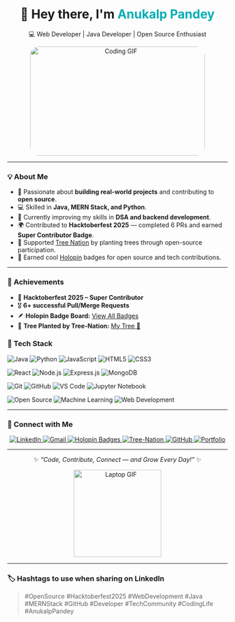<div align="center">

# 👋 Hey there, I'm <span style="color:#00ADB5;">Anukalp Pandey</span>  
💻 Web Developer | Java Developer | Open Source Enthusiast

<img src="https://media.giphy.com/media/qgQUggAC3Pfv687qPC/giphy.gif" width="400" height="250" alt="Coding GIF" style="border-radius: 20px;"/>

</div>

---

### 💡 **About Me**

- 🎯 Passionate about **building real-world projects** and contributing to **open source**.  
- 💻 Skilled in **Java, MERN Stack, and Python**.  
- 🌱 Currently improving my skills in **DSA and backend development**.  
- 🌍 Contributed to **Hacktoberfest 2025** — completed 6 PRs and earned **Super Contributor Badge**.  
- 🌳 Supported [Tree Nation](https://tree-nation.com) by planting trees through open-source participation.  
- 🏅 Earned cool [Holopin](https://holopin.io/@anukalppandey) badges for open source and tech contributions.  

---


### 🏅 Achievements
- 🥇 **Hacktoberfest 2025 – Super Contributor**
- 🎖️ **6+ successful Pull/Merge Requests**
- 🪶 **Holopin Badge Board:** [View All Badges](https://www.holopin.io/@anukalp2804#badges)
- 🌿 **Tree Planted by Tree-Nation:** [My Tree 🌳](https://tree-nation.com/profile/anukalp-pandey)




### 🧰 Tech Stack

<p align="left">
  <!-- Languages -->
  <img src="https://img.shields.io/badge/Java-ED8B00?style=for-the-badge&logo=openjdk&logoColor=white" alt="Java" />
  <img src="https://img.shields.io/badge/Python-3776AB?style=for-the-badge&logo=python&logoColor=white" alt="Python" />
  <img src="https://img.shields.io/badge/JavaScript-F7DF1E?style=for-the-badge&logo=javascript&logoColor=black" alt="JavaScript" />
  <img src="https://img.shields.io/badge/HTML5-E34F26?style=for-the-badge&logo=html5&logoColor=white" alt="HTML5" />
  <img src="https://img.shields.io/badge/CSS3-1572B6?style=for-the-badge&logo=css3&logoColor=white" alt="CSS3" />
</p>

<p align="left">
  <!-- Frameworks & Libraries -->
  <img src="https://img.shields.io/badge/React-20232A?style=for-the-badge&logo=react&logoColor=61DAFB" alt="React" />
  <img src="https://img.shields.io/badge/Node.js-339933?style=for-the-badge&logo=node-dot-js&logoColor=white" alt="Node.js" />
  <img src="https://img.shields.io/badge/Express.js-000000?style=for-the-badge&logo=express&logoColor=white" alt="Express.js" />
  <img src="https://img.shields.io/badge/MongoDB-47A248?style=for-the-badge&logo=mongodb&logoColor=white" alt="MongoDB" />
</p>

<p align="left">
  <!-- Tools & Platforms -->
  <img src="https://img.shields.io/badge/Git-F05032?style=for-the-badge&logo=git&logoColor=white" alt="Git" />
  <img src="https://img.shields.io/badge/GitHub-181717?style=for-the-badge&logo=github&logoColor=white" alt="GitHub" />
  <img src="https://img.shields.io/badge/VS%20Code-0078d7?style=for-the-badge&logo=visual-studio-code&logoColor=white" alt="VS Code" />
  <img src="https://img.shields.io/badge/Jupyter-F37626?style=for-the-badge&logo=jupyter&logoColor=white" alt="Jupyter Notebook" />
</p>

<p align="left">
  <!-- Interests -->
  <img src="https://img.shields.io/badge/Open%20Source-3DA639?style=for-the-badge&logo=open-source-initiative&logoColor=white" alt="Open Source" />
  <img src="https://img.shields.io/badge/Machine%20Learning-102230?style=for-the-badge&logo=tensorflow&logoColor=orange" alt="Machine Learning" />
  <img src="https://img.shields.io/badge/Web%20Development-4285F4?style=for-the-badge&logo=google-chrome&logoColor=white" alt="Web Development" />
</p>

---

### 🤝 Connect with Me

<p align="center">
  <a href="https://linkedin.com/in/anukalp-pandey-55941b281" target="_blank">
    <img src="https://img.shields.io/badge/LinkedIn-0077B5?style=for-the-badge&logo=linkedin&logoColor=white" alt="LinkedIn" />
  </a>
  
  <a href="mailto:pandeyanukalp6@gmail.com">
    <img src="https://img.shields.io/badge/Gmail-D14836?style=for-the-badge&logo=gmail&logoColor=white" alt="Gmail" />
  </a>
  
  <a href="https://www.holopin.io/@anukalp2804#badges" target="_blank">
    <img src="https://img.shields.io/badge/Holopin-Badges-6f42c1?style=for-the-badge&logo=holopin&logoColor=white" alt="Holopin Badges" />
  </a>
  
  <a href="https://tree-nation.com/profile/anukalp-pandey" target="_blank">
    <img src="https://img.shields.io/badge/Tree%20Nation-🌳-3DA639?style=for-the-badge" alt="Tree-Nation" />
  </a>
  
  <a href="https://github.com/anukalp2804" target="_blank">
    <img src="https://img.shields.io/badge/GitHub-181717?style=for-the-badge&logo=github&logoColor=white" alt="GitHub" />
  </a>
  
  <a href="https://anukalp-portfolio.vercel.app/" target="_blank">
    <img src="https://img.shields.io/badge/Portfolio-000000?style=for-the-badge&logo=vercel&logoColor=white" alt="Portfolio" />
  </a>
</p>

---



<div align="center">

✨ *“Code, Contribute, Connect — and Grow Every Day!”* ✨  

<img src="https://media.giphy.com/media/3oEjI6SIIHBdRxXI40/giphy.gif" width="200" alt="Laptop GIF"/>

</div>

---

### 🏷️ **Hashtags to use when sharing on LinkedIn**
> #OpenSource #Hacktoberfest2025 #WebDevelopment #Java #MERNStack #GitHub #Developer #TechCommunity #CodingLife #AnukalpPandey

